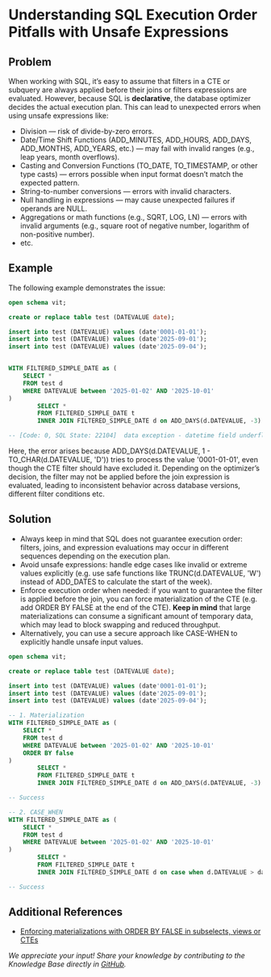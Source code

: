 # Understanding SQL Execution Order Pitfalls with Unsafe Expressions

## Problem

When working with SQL, it’s easy to assume that filters in a CTE or subquery are always applied before their joins or filters expressions are evaluated.
However, because SQL is **declarative**, the database optimizer decides the actual execution plan. This can lead to unexpected errors when using unsafe expressions like:

- Division — risk of divide-by-zero errors.
- Date/Time Shift Functions (ADD_MINUTES, ADD_HOURS, ADD_DAYS, ADD_MONTHS, ADD_YEARS, etc.) — may fail with invalid ranges (e.g., leap years, month overflows).
- Casting and Conversion Functions (TO_DATE, TO_TIMESTAMP, or other type casts) — errors possible when input format doesn’t match the expected pattern.
- String-to-number conversions — errors with invalid characters.
- Null handling in expressions — may cause unexpected failures if operands are NULL.
- Aggregations or math functions (e.g., SQRT, LOG, LN) — errors with invalid arguments (e.g., square root of negative number, logarithm of non-positive number).
- etc.

## Example

The following example demonstrates the issue:

```sql
open schema vit;

create or replace table test (DATEVALUE date);

insert into test (DATEVALUE) values (date'0001-01-01');
insert into test (DATEVALUE) values (date'2025-09-01');
insert into test (DATEVALUE) values (date'2025-09-04');


WITH FILTERED_SIMPLE_DATE as (
    SELECT *
    FROM test d
    WHERE DATEVALUE between '2025-01-02' AND '2025-10-01' 
)
        SELECT * 
        FROM FILTERED_SIMPLE_DATE t
        INNER JOIN FILTERED_SIMPLE_DATE d on ADD_DAYS(d.DATEVALUE, -3) = t.DATEVALUE;

-- [Code: 0, SQL State: 22104]  data exception - datetime field underflow (Session: 1843518053339627520)
```

Here, the error arises because ADD_DAYS(d.DATEVALUE, 1 - TO_CHAR(d.DATEVALUE, 'D')) tries to process the value '0001-01-01', even though the CTE filter should have excluded it. Depending on the optimizer’s decision, the filter may not be applied before the join expression is evaluated, leading to inconsistent behavior across database versions, different filter conditions etc.

## Solution

- Always keep in mind that SQL does not guarantee execution order: filters, joins, and expression evaluations may occur in different sequences depending on the execution plan.
- Avoid unsafe expressions: handle edge cases like invalid or extreme values explicitly (e.g. use safe functions like TRUNC(d.DATEVALUE, 'W') instead of ADD_DATES to calculate the start of the week).
- Enforce execution order when needed: if you want to guarantee the filter is applied before the join, you can force materialization of the CTE (e.g. add ORDER BY FALSE at the end of the CTE). **Keep in mind** that large materializations can consume a significant amount of temporary data, which may lead to block swapping and reduced throughput.
- Alternatively, you can use a secure approach like CASE-WHEN to explicitly handle unsafe input values.

```sql
open schema vit;

create or replace table test (DATEVALUE date);

insert into test (DATEVALUE) values (date'0001-01-01');
insert into test (DATEVALUE) values (date'2025-09-01');
insert into test (DATEVALUE) values (date'2025-09-04');

-- 1. Materialization
WITH FILTERED_SIMPLE_DATE as (
    SELECT *
    FROM test d
    WHERE DATEVALUE between '2025-01-02' AND '2025-10-01'
    ORDER BY false
)
        SELECT * 
        FROM FILTERED_SIMPLE_DATE t
        INNER JOIN FILTERED_SIMPLE_DATE d on ADD_DAYS(d.DATEVALUE, -3) = t.DATEVALUE;

-- Success

-- 2. CASE_WHEN
WITH FILTERED_SIMPLE_DATE as (
    SELECT *
    FROM test d
    WHERE DATEVALUE between '2025-01-02' AND '2025-10-01'
)
        SELECT * 
        FROM FILTERED_SIMPLE_DATE t
        INNER JOIN FILTERED_SIMPLE_DATE d on case when d.DATEVALUE > date'1900-01-01' then ADD_DAYS(d.DATEVALUE, -3) else null end = t.DATEVALUE;

-- Success
```

## Additional References

- [Enforcing materializations with ORDER BY FALSE in subselects, views or CTEs](/Database-Features/enforcing-materializations-with-order-by-false-in-subselects.md)

*We appreciate your input! Share your knowledge by contributing to the Knowledge Base directly in [GitHub](https://github.com/exasol/public-knowledgebase).*
